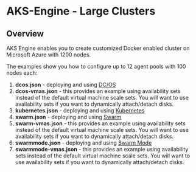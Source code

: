 # AKS-Engine - Large Clusters

## Overview

AKS Engine enables you to create customized Docker enabled cluster on Microsoft Azure with 1200 nodes.

The examples show you how to configure up to 12 agent pools with 100 nodes each:

1. **dcos.json** - deploying and using [DC/OS](../../docs/dcos.md)
2. **dcos-vmas.json** - this provides an example using availability sets instead of the default virtual machine scale sets.  You will want to use availability sets if you want to dynamically attach/detach disks.
3. **kubernetes.json** - deploying and using [Kubernetes](../../docs/kubernetes.md)
4. **swarm.json** - deploying and using [Swarm](../../docs/swarm.md)
5. **swarm-vmas.json** - this provides an example using availability sets instead of the default virtual machine scale sets.  You will want to use availability sets if you want to dynamically attach/detach disks.
6. **swarmmode.json** - deploying and using [Swarm Mode](../../docs/swarmmode.md)
7. **swarmmode-vmas.json** - this provides an example using availability sets instead of the default virtual machine scale sets.  You will want to use availability sets if you want to dynamically attach/detach disks.
